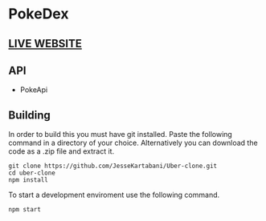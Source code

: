# PokeDex

## [LIVE WEBSITE]()

## API

- PokeApi

## Building

In order to build this you must have git installed. Paste the following command in a directory of your choice.
Alternatively you can download the code as a .zip file and extract it.

```git
git clone https://github.com/JesseKartabani/Uber-clone.git
cd uber-clone
npm install
```

To start a development enviroment use the following command.

```npm
npm start
```
